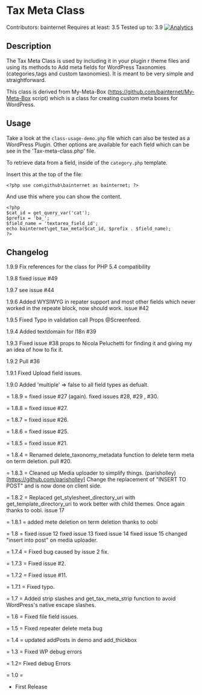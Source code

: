 Tax Meta Class
=======================
Contributors: bainternet
Requires at least: 3.5
Tested up to: 3.9
[![Analytics](https://ga-beacon.appspot.com/UA-50573135-3/tax-meta-class/main)](https://github.com/bainternet/Tax-Meta-Class)

Description
-----------
The Tax Meta Class is used by including it in your plugin r theme files and using its methods to 
Add meta fields for WordPress Taxonomies (categories,tags and custom taxonomies). It is meant to be very simple and 
straightforward.

This class is derived from My-Meta-Box (https://github.com/bainternet/My-Meta-Box script) which is 
a class for creating custom meta boxes for WordPress. 

Usage
--------
Take a look at the `class-usage-demo.php` file which can also be tested as a WordPress Plugin. 
Other options are available for each field which can be see in the 'Tax-meta-class.php' file.

To retrieve data from a field, inside of the `category.php` template.


Insert this at the top of the file:

```
<?php use com\github\bainternet as bainternet; ?>
```

And use this where you can show the content.

```
<?php
$cat_id = get_query_var('cat');
$prefix = 'ba_';
$field_name = 'textarea_field_id';
echo bainternet\get_tax_meta($cat_id, $prefix . $field_name);
?>
```


Changelog
---------
1.9.9
Fix references for the class for PHP 5.4 compatibility

1.9.8
fixed issue #49

1.9.7
see issue #44

1.9.6
Added WYSIWYG in repater support and most other fields which never worked in the repeate block, now should work. issue #42

1.9.5
Fixed Typo in validation call Props @Screenfeed.

1.9.4
Added textdomain for l18n #39

1.9.3
Fixed issue #38 props to Nicola Peluchetti for finding it and giving my an idea of how to fix it.

1.9.2
Pull #36

1.9.1
Fixed Upload field issues.

1.9.0
Added 'multiple' => false to all field types as defualt.

= 1.8.9 =
fixed issue #27 (again).
fixed issues #28, #29 , #30.


= 1.8.8 =
fixed issue #27.

= 1.8.7 =
fixed issue #26.

= 1.8.6 =
fixed issue #25.

= 1.8.5 = 
fixed issue #21.

= 1.8.4 =
Renamed delete_taxonomy_metadata function to delete term meta on term deletion. pull #20.

= 1.8.3 =
Cleaned up Media uploader to simplify things. (parisholley)[https://github.com/parisholley]
Change the replacement of "INSERT TO POST" and is now done on client side.

= 1.8.2 =
Replaced get_stylesheet_directory_uri with get_template_directory_uri to work better with child themes.
Once again thanks to oobi. issue 17

= 1.8.1 =
added mete deletion on term deletion thanks to oobi

= 1.8 = 
fixed issue 12
fixed issue 13
fixed issue 14
fixed issue 15
changed "insert into post" on media uploader.

= 1.7.4 = 
Fixed bug caused by issue 2 fix.

= 1.7.3 = 
Fixed issue #2.

= 1.7.2 =
Fixed issue #11.

= 1.7.1 =
Fixed typo.

= 1.7 = 
Added strip slashes and get_tax_meta_strip function to avoid WordPress's native escape slashes.

= 1.6 =
Fixed file field issues.

= 1.5 =
Fixed repeater delete meta bug

= 1.4 =
updated addPosts in demo
and add_thickbox

= 1.3 =
Fixed WP debug errors

= 1.2=
Fixed debug Errors

= 1.0 =
* First Release


